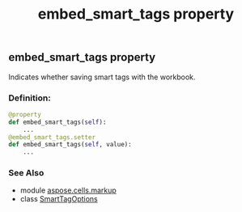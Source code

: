 ﻿---
title: embed_smart_tags property
second_title: Aspose.Cells for Python via .NET API References
description: 
type: docs
weight: 30
url: /aspose.cells.markup/smarttagoptions/embed_smart_tags/
is_root: false
---

## embed_smart_tags property


Indicates whether saving smart tags with the workbook.
### Definition:
```python
@property
def embed_smart_tags(self):
    ...
@embed_smart_tags.setter
def embed_smart_tags(self, value):
    ...
```

### See Also
* module [aspose.cells.markup](../../)
* class [SmartTagOptions](/cells/python-net/aspose.cells.markup/smarttagoptions)
